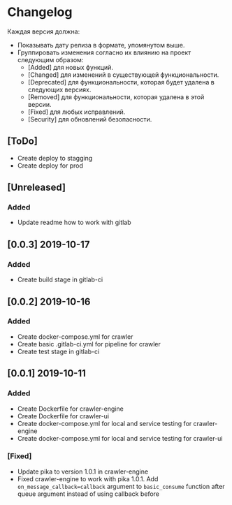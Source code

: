 # Changelog

Каждая версия должна:

- Показывать дату релиза в формате, упомянутом выше.
- Группировать изменения согласно их влиянию на проект следующим образом:
  - [Added] для новых функций.
  - [Changed] для изменений в существующей функциональности.
  - [Deprecated] для функциональности, которая будет удалена в следующих версиях.
  - [Removed] для функциональности, которая удалена в этой версии.
  - [Fixed] для любых исправлений.
  - [Security] для обновлений безопасности.

## [ToDo]
- Create deploy to stagging
- Create deploy for prod


## [Unreleased]
### Added
- Update readme how to work with gitlab

## [0.0.3] 2019-10-17
### Added
- Create build stage in gitlab-ci

## [0.0.2] 2019-10-16
### Added
- Create docker-compose.yml for crawler
- Create basic .gitlab-ci.yml for pipeline for crawler
- Create test stage in gitlab-ci

## [0.0.1] 2019-10-11
### Added
- Create Dockerfile for crawler-engine
- Create Dockerfile for crawler-ui
- Create docker-compose.yml for local and service testing for crawler-engine
- Create docker-compose.yml for local and service testing for crawler-ui

### [Fixed]
- Update pika to version 1.0.1 in crawler-engine
- Fixed crawler-engine to work with pika 1.0.1. Add `on_message_callback=callback` argument to `basic_consume` function after queue argument instead of using callback before

